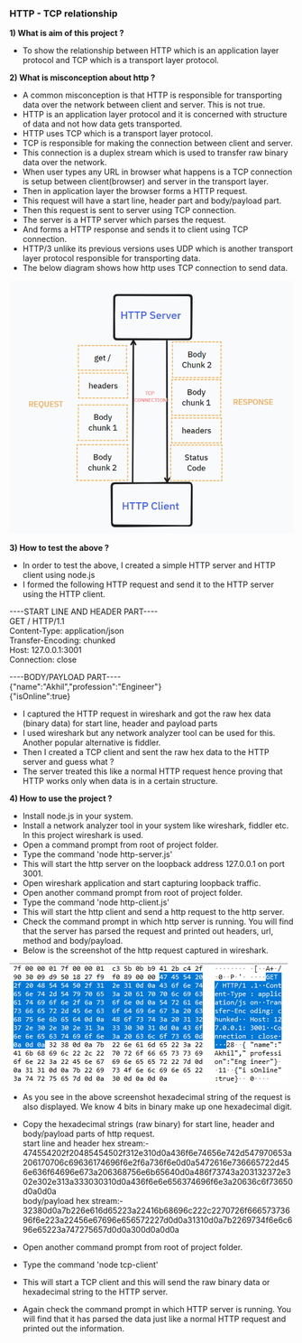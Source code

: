 ### HTTP - TCP relationship
**1) What is aim of this project ?**
- To show the relationship between HTTP which is an application layer protocol and TCP which is a transport layer protocol.

**2) What is misconception about http ?** 
- A common misconception is that HTTP is responsible for transporting data over the network between client and server. This is not true.
- HTTP is an application layer protocol and it is concerned with structure of data and not how data gets transported. 
- HTTP uses TCP which is a transport layer protocol.
- TCP is responsible for making the connection between client and server.
- This connection is a duplex stream which is used to transfer raw binary data over the network.
- When user types any URL in browser what happens is a TCP connection is setup between client(browser)
and server in the transport layer. 
- Then in application layer the browser forms a HTTP request. 
- This request will have a start line, header part and body/payload part.
- Then this request is sent to server using TCP connection.
- The server is a HTTP server which parses the request.
- And forms a HTTP response and sends it to client using TCP connection.
- HTTP/3 unlike its previous versions uses UDP which is another transport layer protocol responsible for transporting data.
- The below diagram shows how http uses TCP connection to send data.

<img src="./images/http-tcp.png">


**3) How to test the above ?**
- In order to test the above, I created a simple HTTP server and HTTP client using node.js
- I formed the following HTTP request and send it to the HTTP server using the HTTP client.

----START LINE AND HEADER PART----<br/>
GET / HTTP/1.1<br/>
Content-Type: application/json<br/>
Transfer-Encoding: chunked<br/>
Host: 127.0.0.1:3001<br/>
Connection: close<br/>

----BODY/PAYLOAD PART----<br/>
{"name":"Akhil","profession":"Engineer"}<br/>
{"isOnline":true}<br/>

- I captured the HTTP request in wireshark and got the raw hex data (binary data) for start line, header and payload parts
- I used wireshark but any network analyzer tool can be used for this. Another popular alternative is fiddler.
- Then I created a TCP client and sent the raw hex data to the HTTP server and guess what ? 
- The server treated this like a normal HTTP request hence proving that HTTP works only when data is in a certain structure.

**4) How to use the project ?**
- Install node.js in your system.
- Install a network analyzer tool in your system like wireshark, fiddler etc. In this project wireshark is used.
- Open a command prompt from root of project folder.
- Type the command 'node http-server.js' 
- This will start the http server on the loopback address 127.0.0.1 on port 3001.
- Open wireshark application and start capturing loopback traffic.
- Open another command prompt from root of project folder.
- Type the command 'node http-client.js'
- This will start the http client and send a http request to the http server.
- Check the command prompt in which http server is running. You will find that the server has parsed the request and printed out
headers, url, method and body/payload. 
- Below is the screenshot of the http request captured in wireshark.

<img src="./images/http-client-to-server.png">

- As you see in the above screenshot hexadecimal string of the request is also displayed. We know 4 bits in binary make up one 
hexadecimal digit. 

- Copy the hexadecimal strings (raw binary) for start line, header and body/payload parts of http request.<br/>
start line and header hex stream:-<br/>
474554202f20485454502f312e310d0a436f6e74656e742d547970653a206170706c69636174696f6e2f6a736f6e0d0a5472616e736665722d456e636f64696e673a206368756e6b65640d0a486f73743a203132372e302e302e313a333030310d0a436f6e6e656374696f6e3a20636c6f73650d0a0d0a<br/>
body/payload hex stream:-<br/>
32380d0a7b226e616d65223a22416b68696c222c2270726f66657373696f6e223a22456e67696e656572227d0d0a31310d0a7b2269734f6e6c696e65223a747275657d0d0a300d0a0d0a<br/>

- Open another command prompt from root of project folder.
- Type the command 'node tcp-client'
- This will start a TCP client and this will send the raw binary data or hexadecimal string to the HTTP server. 
- Again check the command prompt in which HTTP server is running. You will find that it has parsed the data just like a normal
HTTP request and printed out the information.
